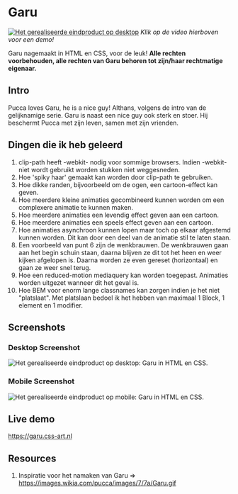 # Garu
[![Het gerealiseerde eindproduct op desktop](https://garu.css-art.nl/img/garu.png)](https://garu.css-art.nl/video/demo.mp4) 
<i>Klik op de video hierboven voor een demo!</i>

Garu nagemaakt in HTML en CSS, voor de leuk! 
<b>Alle rechten voorbehouden, alle rechten van Garu behoren tot zijn/haar rechtmatige eigenaar.</b>

## Intro
Pucca loves Garu, he is a nice guy! Althans, volgens de intro van de gelijknamige serie. Garu is naast een nice guy ook sterk en stoer.  Hij beschermt Pucca met zijn leven, samen met zijn vrienden.

## Dingen die ik heb geleerd
1. clip-path heeft -webkit- nodig voor sommige browsers. Indien -webkit- niet wordt gebruikt worden stukken niet weggesneden. 
2. Hoe 'spiky haar' gemaakt kan worden door clip-path te gebruiken.
3. Hoe dikke randen, bijvoorbeeld om de ogen, een cartoon-effect kan geven.
4. Hoe meerdere kleine animaties gecombineerd kunnen worden om een complexere animatie te kunnen maken.
5. Hoe meerdere animaties een levendig effect geven aan een cartoon.
6. Hoe meerdere animaties een speels effect geven aan een cartoon. 
6. Hoe animaties asynchroon kunnen lopen maar toch op elkaar afgestemd kunnen worden. Dit kan door een deel van de animatie stil te laten staan.
7. Een voorbeeld van punt 6 zijn de wenkbrauwen. De wenkbrauwen gaan aan het begin schuin staan, daarna blijven ze dit tot het heen en weer kijken afgelopen is. Daarna worden ze even gereset (horizontaal) en gaan ze weer snel terug. 
8. Hoe een reduced-motion mediaquery kan worden toegepast. Animaties worden uitgezet wanneer dit het geval is.
9. Hoe BEM voor enorm lange classnames kan zorgen indien je het niet "platslaat". Met platslaan bedoel ik het hebben van maximaal 1 Block, 1 element en 1 modifier. 

## Screenshots

### Desktop Screenshot
![Het gerealiseerde eindproduct op desktop: Garu in HTML en CSS.](https://garu.css-art.nl/img/garu.png "Garu")

### Mobile Screenshot
![Het gerealiseerde eindproduct op mobile: Garu in HTML en CSS.](https://garu.css-art.nl/img/garu--mobile.png "Garu")

## Live demo
https://garu.css-art.nl

## Resources
1. Inspiratie voor het namaken van Garu => https://images.wikia.com/pucca/images/7/7a/Garu.gif 